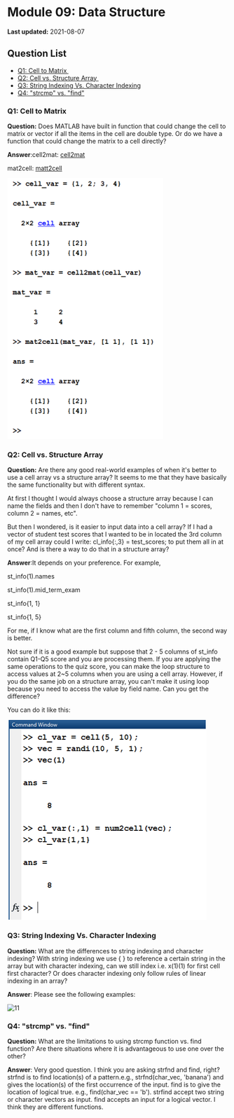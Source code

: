 # Module 09: Data Structure

**Last updated:** 2021-08-07

## Question List
- [Q1: Cell to Matrix ](#Q1)
- [Q2: Cell vs. Structure Array ](#Q2)
- [Q3: String Indexing Vs. Character Indexing](#Q3)
- [Q4: "strcmp" vs. "find"](#Q4)

### Q1: Cell to Matrix   <a name="Q1"></a> 
**Question:** Does MATLAB have built in function that could change the cell to matrix or vector if all the items in the cell are double type. Or do we have a function that could change the matrix to a cell directly? 

**Answer**:cell2mat: [cell2mat](https://www.mathworks.com/help/matlab/ref/cell2mat.html) 

mat2cell: [matt2cell](https://www.mathworks.com/help/matlab/ref/mat2cell.html) 

![M09_Q1](../img/M09_Q1.png)


### Q2: Cell vs. Structure Array  <a name="Q2"></a> 
**Question:** Are there any good real-world examples of when it's better to use a cell array vs a structure array?  It seems to me that they have basically the same functionality but with different syntax.  

At first I thought I would always choose a structure array because I can name the fields and then I don't have to remember "column 1 = scores, column 2 = names, etc".  

But then I wondered, is it easier to input data into a cell array?   If I had a vector of student test scores that I wanted to be in located the 3rd column of my cell array could I write: cl_info{:,3} = test_scores; to put them all in at once?  And is there a way to do that in a structure array? 

**Answer**:It depends on your preference. For example,  

st_info(1).names 

st_info(1).mid_term_exam 

st_info{1, 1} 

st_info{1, 5} 

For me, if I know what are the first column and fifth column, the second way is better.  

Not sure if it is a good example but suppose that 2 - 5 columns of st_info contain Q1-Q5 score and you are processing them. If you are applying the same operations to the quiz score, you can make the loop structure to access values at 2~5 columns when you are using a cell array. However, if you do the same job on a structure array, you can't make it using loop because you need to access the value by field name. Can you get the difference?  

You can do it like this: 

![M09_Q2](../img/M09_Q2.png)

### Q3:  String Indexing Vs. Character Indexing <a name="Q3"></a> 

**Question:** What are the differences to string indexing and character indexing? With string indexing we use { } to reference a certain string in the array but with character indexing, can we still index i.e. x(1)(1) for first cell first character? Or does character indexing only follow rules of linear indexing in an array?

**Answer**: Please see the following examples:

![11](../img/11.png)


### Q4: "strcmp" vs. "find" <a name="Q4"></a> 

**Question:** What are the limitations to using strcmp function vs. find function? Are there situations where it is advantageous to use one over the other?

**Answer**: Very good question. I think you are asking strfnd and find, right? strfnd is to find location(s) of a pattern.e.g., strfnd(char_vec, 'banana') and gives the location(s) of the first occurrence of the input.
find is to give the location of logical true. e.g., find(char_vec == 'b').
strfind accept two string or character vectors as input. 
find accepts an input for a logical vector. I think they are different functions.
